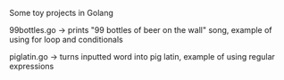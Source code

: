 Some toy projects in Golang

99bottles.go -> prints "99 bottles of beer on the wall" song, example of using for loop and conditionals

piglatin.go -> turns inputted word into pig latin, example of using regular expressions

